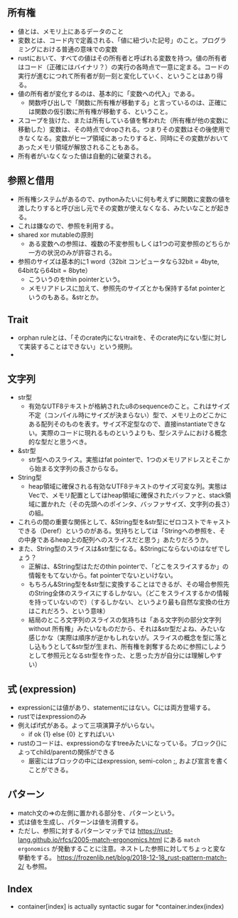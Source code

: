 ## 所有権
- 値とは、メモリ上にあるデータのこと
- 変数とは、コード内で定義される、「値に紐づいた記号」のこと。プログラミングにおける普通の意味での変数
- rustにおいて、すべての値はその所有者と呼ばれる変数を持つ。値の所有者はコード（正確にはバイナリ？）の実行の各時点で一意に定まる。コードの実行が進むにつれて所有者が刻一刻と変化していく、ということはあり得る。
- 値の所有者が変化するのは、基本的に「変数への代入」である。
    - 関数呼び出しで「関数に所有権が移動する」と言っているのは、正確には関数の仮引数に所有権が移動する、ということ。
- スコープを抜けた、または所有している値を奪われた（所有権が他の変数に移動した）変数は、その時点でdropされる。つまりその変数はその後使用できなくなる。変数がヒープ領域にあったりすると、同時にその変数がおいてあったメモリ領域が解放されることもある。
- 所有者がいなくなった値は自動的に破棄される。

## 参照と借用
- 所有権システムがあるので、pythonみたいに何も考えずに関数に変数の値を渡したりすると呼び出し元でその変数が使えなくなる、みたいなことが起きる。
- これは嫌なので、参照を利用する。
- shared xor mutableの原則
    - ある変数への参照は、複数の不変参照もしくは1つの可変参照のどちらか一方の状況のみが許容される。
- 参照のサイズは基本的に1 word（32bit コンピュータなら32bit = 4byte, 64bitなら64bit = 8byte）
    - こういうのをthin pointerという。
    - メモリアドレスに加えて、参照先のサイズとかも保持するfat pointerというのもある。&strとか。

## Trait
- orphan ruleとは、「そのcrate内にないtraitを、そのcrate内にない型に対して実装することはできない」という規則。
- 

## 文字列
- str型
    - 有効なUTF8テキストが格納されたu8のsequenceのこと。これはサイズ不定（コンパイル時にサイズが決まらない）型で、メモリ上のどこかにある配列そのものを表す。サイズ不定型なので、直接instantiateできない。実際のコードに現れるものというよりも、型システムにおける概念的な型だと思うべき。
- &str型
    - str型へのスライス。実態はfat pointerで、1つのメモリアドレスとそこから始まる文字列の長さからなる。
- String型
    - heap領域に確保される有効なUTF8テキストのサイズ可変な列。実態はVec<u8>で、メモリ配置としてはheap領域に確保されたバッファと、stack領域に置かれた（その先頭へのポインタ、バッファサイズ、文字列の長さ）の組。
- これらの間の重要な関係として、&String型を&str型にゼロコストでキャストできる（Deref）というのがある。気持ちとしては「Stringへの参照を、その中身であるheap上の配列へのスライスだと思う」あたりだろうか。
- また、String型のスライスは&str型になる。&Stringにならないのはなぜでしょう？
    - 正解は、&String型はただのthin pointerで、「どこをスライスするか」の情報をもてないから。fat pointerでないといけない。
    - もちろん&String型を&str型に変換することはできるが、その場合参照先のString全体のスライスにするしかない。（どこをスライスするかの情報を持っていないので）（するしかない、というより最も自然な変換の仕方はこれだろう、という意味）
    - 結局のところ文字列のスライスの気持ちは「ある文字列の部分文字列 without 所有権」みたいなものだから、それは&str型だよね、みたいな感じかな（実際は順序が逆かもしれないが。スライスの概念を型に落とし込もうとして&str型が生まれ、所有権を剥奪するために参照にしようとして参照元となるstr型を作った、と思った方が自分には理解しやすい）

## 式 (expression)
- expressionには値があり、statementにはない。Cには両方登場する。
- rustではexpressionのみ
- 例えばif式がある。よって三項演算子がいらない。
    - if ok {1} else {0} とすればいい
- rustのコードは、expressionのなすtreeみたいになっている。ブロック{}によってchild/parentの関係ができる
    - 厳密にはブロックの中にはexpression, semi-colon ;, および宣言を書くことができる。

## パターン
- match文の=>の左側に置かれる部分を、パターンという。
- 式は値を生成し、パターンは値を消費する。
- ただし、参照に対するパターンマッチでは https://rust-lang.github.io/rfcs/2005-match-ergonomics.html にある `match ergonomics` が発動することに注意。ネストした参照に対してちょっと変な挙動をする。
https://frozenlib.net/blog/2018-12-18_rust-pattern-match-2/ も参照。

## Index
- container[index] is actually syntactic sugar for *container.index(index)